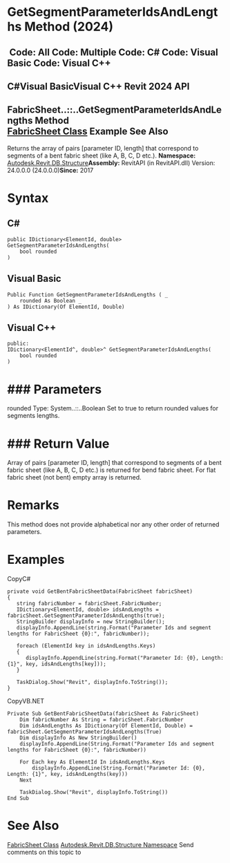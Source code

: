 # GetSegmentParameterIdsAndLengths Method (2024)

﻿
 Code: All Code: Multiple Code: C# Code: Visual Basic Code: Visual C++   
---  
C#Visual BasicVisual C++
Revit 2024 API  
---  
FabricSheet..::..GetSegmentParameterIdsAndLengths Method   
[FabricSheet Class](1f420619-ab30-942a-e5b6-028b7ff3889f.md "FabricSheet Class") Example See Also  
---  
Returns the array of pairs [parameter ID, length] that correspond to segments of a bent fabric sheet (like A, B, C, D etc.). 
**Namespace:** [Autodesk.Revit.DB.Structure](d586b341-f687-9d90-e96d-255806b7d4fc.md "Autodesk.Revit.DB.Structure Namespace")**Assembly:** RevitAPI (in RevitAPI.dll) Version: 24.0.0.0 (24.0.0.0)**Since:** 2017 
# Syntax
C#  
---  
```text
public IDictionary<ElementId, double> GetSegmentParameterIdsAndLengths(
	bool rounded
)
```
  
Visual Basic  
---  
```text
Public Function GetSegmentParameterIdsAndLengths ( _
	rounded As Boolean _
) As IDictionary(Of ElementId, Double)
```
  
Visual C++  
---  
```text
public:
IDictionary<ElementId^, double>^ GetSegmentParameterIdsAndLengths(
	bool rounded
)
```
  
# ### Parameters
rounded
    Type: System..::..Boolean Set to true to return rounded values for segments lengths. 
# ### Return Value
Array of pairs [parameter ID, length] that correspond to segments of a bent fabric sheet (like A, B, C, D etc.) is returned for bend fabric sheet. For flat fabric sheet (not bent) empty array is returned. 
# Remarks
This method does not provide alphabetical nor any other order of returned parameters. 
# Examples
CopyC#
```text
private void GetBentFabricSheetData(FabricSheet fabricSheet)
{
   string fabricNumber = fabricSheet.FabricNumber;
   IDictionary<ElementId, double> idsAndLengths = fabricSheet.GetSegmentParameterIdsAndLengths(true);
   StringBuilder displayInfo = new StringBuilder();
   displayInfo.AppendLine(string.Format("Parameter Ids and segment lengths for FabricSheet {0}:", fabricNumber));

   foreach (ElementId key in idsAndLengths.Keys)
   {
      displayInfo.AppendLine(string.Format("Parameter Id: {0}, Length: {1}", key, idsAndLengths[key]));
   }

   TaskDialog.Show("Revit", displayInfo.ToString());
}
```

CopyVB.NET
```text
Private Sub GetBentFabricSheetData(fabricSheet As FabricSheet)
    Dim fabricNumber As String = fabricSheet.FabricNumber
    Dim idsAndLengths As IDictionary(Of ElementId, Double) = fabricSheet.GetSegmentParameterIdsAndLengths(True)
    Dim displayInfo As New StringBuilder()
    displayInfo.AppendLine(String.Format("Parameter Ids and segment lengths for FabricSheet {0}:", fabricNumber))

    For Each key As ElementId In idsAndLengths.Keys
        displayInfo.AppendLine(String.Format("Parameter Id: {0}, Length: {1}", key, idsAndLengths(key)))
    Next

    TaskDialog.Show("Revit", displayInfo.ToString())
End Sub
```

# See Also
[FabricSheet Class](1f420619-ab30-942a-e5b6-028b7ff3889f.md "FabricSheet Class")
[Autodesk.Revit.DB.Structure Namespace](d586b341-f687-9d90-e96d-255806b7d4fc.md "Autodesk.Revit.DB.Structure Namespace")
Send comments on this topic to 